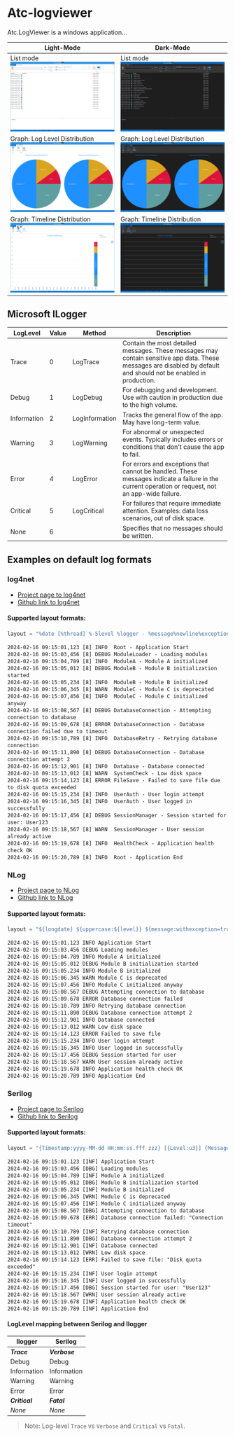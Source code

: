 # Atc-logviewer

Atc.LogViewer is a windows application...

| Light-Mode                                                                   | Dark-Mode                                                                    |
|------------------------------------------------------------------------------|------------------------------------------------------------------------------|
| List mode ![Img](docs/images/lm-list.png)                                    | List mode ![Img](docs/images/dm-list.png)                                    |
| Graph: Log Level Distribution ![Img](docs/images/lm-graph-pie.png)           | Graph: Log Level Distribution  ![Img](docs/images/dm-graph-pie.png)          |
| Graph: Timeline Distribution ![Img](docs/images/lm-graph-bar.png)            | Graph: Timeline Distribution  ![Img](docs/images/dm-graph-bar.png)           |

## Microsoft ILogger

| LogLevel    | Value | Method         | Description       |
|-------------|-------|----------------|-------------------|
| Trace       | 0     | LogTrace       | Contain the most detailed messages. These messages may contain sensitive app data. These messages are disabled by default and should not be enabled in production. |
| Debug       | 1     | LogDebug       | For debugging and development. Use with caution in production due to the high volume. |
| Information | 2     | LogInformation | Tracks the general flow of the app. May have long-term value. |
| Warning     | 3     | LogWarning     | For abnormal or unexpected events. Typically includes errors or conditions that don't cause the app to fail. |
| Error       | 4     | LogError       | For errors and exceptions that cannot be handled. These messages indicate a failure in the current operation or request, not an app-wide failure. |
| Critical    | 5     | LogCritical    | For failures that require immediate attention. Examples: data loss scenarios, out of disk space. |
| None        | 6     |                | Specifies that no messages should be written. |

## Examples on default log formats

### log4net

* [Project page to log4net](https://logging.apache.org/log4net/)
* [Github link to log4net](https://github.com/apache/logging-log4net)

#### Supported layout formats:

```csharp
layout = "%date [%thread] %-5level %logger - %message%newline%exception"
```

```text
2024-02-16 09:15:01,123 [8] INFO  Root - Application Start
2024-02-16 09:15:03,456 [8] DEBUG ModuleLoader - Loading modules
2024-02-16 09:15:04,789 [8] INFO  ModuleA - Module A initialized
2024-02-16 09:15:05,012 [8] DEBUG ModuleB - Module B initialization started
2024-02-16 09:15:05,234 [8] INFO  ModuleB - Module B initialized
2024-02-16 09:15:06,345 [8] WARN  ModuleC - Module C is deprecated
2024-02-16 09:15:07,456 [8] INFO  ModuleC - Module C initialized anyway
2024-02-16 09:15:08,567 [8] DEBUG DatabaseConnection - Attempting connection to database
2024-02-16 09:15:09,678 [8] ERROR DatabaseConnection - Database connection failed due to timeout
2024-02-16 09:15:10,789 [8] INFO  DatabaseRetry - Retrying database connection
2024-02-16 09:15:11,890 [8] DEBUG DatabaseConnection - Database connection attempt 2
2024-02-16 09:15:12,901 [8] INFO  Database - Database connected
2024-02-16 09:15:13,012 [8] WARN  SystemCheck - Low disk space
2024-02-16 09:15:14,123 [8] ERROR FileSave - Failed to save file due to disk quota exceeded
2024-02-16 09:15:15,234 [8] INFO  UserAuth - User login attempt
2024-02-16 09:15:16,345 [8] INFO  UserAuth - User logged in successfully
2024-02-16 09:15:17,456 [8] DEBUG SessionManager - Session started for user: User123
2024-02-16 09:15:18,567 [8] WARN  SessionManager - User session already active
2024-02-16 09:15:19,678 [8] INFO  HealthCheck - Application health check OK
2024-02-16 09:15:20,789 [8] INFO  Root - Application End
```

### NLog

* [Project page to NLog](https://nlog-project.org)
* [Github link to NLog](https://github.com/NLog/NLog)

#### Supported layout formats:

```csharp
layout = "${longdate} ${uppercase:${level}} ${message:withexception=true}"
```

```text
2024-02-16 09:15:01.123 INFO Application Start
2024-02-16 09:15:03.456 DEBUG Loading modules
2024-02-16 09:15:04.789 INFO Module A initialized
2024-02-16 09:15:05.012 DEBUG Module B initialization started
2024-02-16 09:15:05.234 INFO Module B initialized
2024-02-16 09:15:06.345 WARN Module C is deprecated
2024-02-16 09:15:07.456 INFO Module C initialized anyway
2024-02-16 09:15:08.567 DEBUG Attempting connection to database
2024-02-16 09:15:09.678 ERROR Database connection failed
2024-02-16 09:15:10.789 INFO Retrying database connection
2024-02-16 09:15:11.890 DEBUG Database connection attempt 2
2024-02-16 09:15:12.901 INFO Database connected
2024-02-16 09:15:13.012 WARN Low disk space
2024-02-16 09:15:14.123 ERROR Failed to save file
2024-02-16 09:15:15.234 INFO User login attempt
2024-02-16 09:15:16.345 INFO User logged in successfully
2024-02-16 09:15:17.456 DEBUG Session started for user
2024-02-16 09:15:18.567 WARN User session already active
2024-02-16 09:15:19.678 INFO Application health check OK
2024-02-16 09:15:20.789 INFO Application End
```

### Serilog

* [Project page to Serilog](https://serilog.net)
* [Github link to Serilog](https://github.com/serilog/serilog)

#### Supported layout formats:

```csharp
layout = "{Timestamp:yyyy-MM-dd HH:mm:ss.fff zzz} [{Level:u3}] {Message}{NewLine}{Exception}"
```

```text
2024-02-16 09:15:01.123 [INF] Application Start
2024-02-16 09:15:03.456 [DBG] Loading modules
2024-02-16 09:15:04.789 [INF] Module A initialized
2024-02-16 09:15:05.012 [DBG] Module B initialization started
2024-02-16 09:15:05.234 [INF] Module B initialized
2024-02-16 09:15:06.345 [WRN] Module C is deprecated
2024-02-16 09:15:07.456 [INF] Module C initialized anyway
2024-02-16 09:15:08.567 [DBG] Attempting connection to database
2024-02-16 09:15:09.678 [ERR] Database connection failed: "Connection timeout"
2024-02-16 09:15:10.789 [INF] Retrying database connection
2024-02-16 09:15:11.890 [DBG] Database connection attempt 2
2024-02-16 09:15:12.901 [INF] Database connected
2024-02-16 09:15:13.012 [WRN] Low disk space
2024-02-16 09:15:14.123 [ERR] Failed to save file: "Disk quota exceeded"
2024-02-16 09:15:15.234 [INF] User login attempt
2024-02-16 09:15:16.345 [INF] User logged in successfully
2024-02-16 09:15:17.456 [DBG] Session started for user: "User123"
2024-02-16 09:15:18.567 [WRN] User session already active
2024-02-16 09:15:19.678 [INF] Application health check OK
2024-02-16 09:15:20.789 [INF] Application End
```

#### LogLevel mapping between Serilog and Ilogger

| Ilogger        |  Serilog      |
|----------------|---------------|
| ***Trace***    | ***Verbose*** |
| Debug          | Debug         |
| Information    | Information   |
| Warning        | Warning       |
| Error          | Error         |
| ***Critical*** | ***Fatal***   |
| *None*         | *None*        |

> Note: Log-level `Trace` vs `Verbose` and `Critical` vs `Fatal`.
